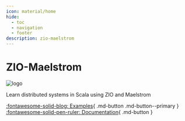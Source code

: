 ```yaml
---
icon: material/home
hide:
  - toc
  - navigation
  - footer
description: zio-maelstrom
---
```


<div markdown="1" class="home-page">

# ZIO-Maelstrom

![logo](logo.svg)

<div markdown="1" class="big-quote">
Learn distributed systems in Scala using ZIO and Maelstrom
</div>

[:fontawesome-solid-blog: Examples](examples/index.md){ .md-button .md-button--primary }
[:fontawesome-solid-pen-ruler: Documentation](documentation/index.md){ .md-button }

</div>